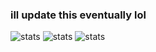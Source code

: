 ### ill update this eventually lol

![stats](https://raw.githubusercontent.com/kevenson1103/github-stats/master/generated/overview.svg#gh-dark-mode-only)
![stats](https://raw.githubusercontent.com/kevenson1103/myghstats/master/generated/overview.svg#gh=dark-mode-only)
![stats](https://raw.githubusercontent.com/kevenson1103/myghstats/master/generated/languages.svg)

<!--
**kevenson1103/kevenson1103** is a ✨ _special_ ✨ repository because its `README.md` (this file) appears on your GitHub profile.

Here are some ideas to get you started:

- 🔭 I’m currently working on ...
- 🌱 I’m currently learning ...
- 👯 I’m looking to collaborate on ...
- 🤔 I’m looking for help with ...
- 💬 Ask me about ...
- 📫 How to reach me: ...
- 😄 Pronouns: ...
- ⚡ Fun fact: ...

![stats](https://github-readme-stats.vercel.app/api?username=kevenson1103&theme=tokyonight)

-->
